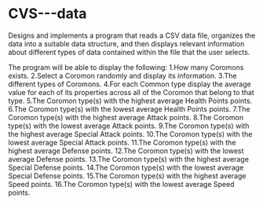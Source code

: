 # CVS---data
Designs and implements a program that reads a CSV data file, organizes the data into a suitable data structure, and then displays relevant information about different types of data contained within the file that the user selects.

The program will be able to display the following:
1.How many Coromons exists.
2.Select a Coromon randomly and display its information.
3.The different types of Coromons.
4.For each Common type display the average value for each of its properties across all of the Coromon that belong to that type.
5.The Coromon type(s) with the highest average Health Points points.
6.The Coromon type(s) with the lowest average Health Points points.
7.The Coromon type(s) with the highest average Attack points.
8.The Coromon type(s) with the lowest average Attack points.
9.The Coromon type(s) with the highest average Special Attack points.
10.The Coromon type(s) with the lowest average Special Attack points.
11.The Coromon type(s) with the highest average Defense points.
12.The Coromon type(s) with the lowest average Defense points.
13.The Coromon type(s) with the highest average Special Defense points.
14.The Coromon type(s) with the lowest average Special Defense points.
15.The Coromon type(s) with the highest average Speed points.
16.The Coromon type(s) with the lowest average Speed points.

